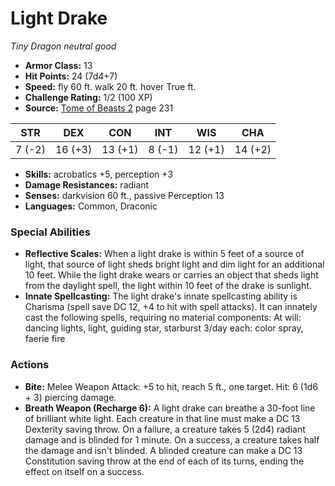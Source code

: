 # Light Drake

*Tiny* *Dragon* *neutral good*

- **Armor Class:** 13
- **Hit Points:** 24 (7d4+7)
- **Speed:** fly 60 ft. walk 20 ft. hover True ft.
- **Challenge Rating:** 1/2 (100 XP)
- **Source:** [Tome of Beasts 2](https://koboldpress.com/kpstore/product/tome-of-beasts-2-for-5th-edition) page 231

| STR | DEX | CON | INT | WIS | CHA |
| --- | --- | --- | --- | --- | --- |
| 7 (-2) | 16 (+3) | 13 (+1) | 8 (-1) | 12 (+1) | 14 (+2) |

- **Skills:** acrobatics +5, perception +3
- **Damage Resistances:** radiant
- **Senses:** darkvision 60 ft., passive Perception 13
- **Languages:** Common, Draconic

### Special Abilities

- **Reflective Scales:** When a light drake is within 5 feet of a source of light, that source of light sheds bright light and dim light for an additional 10 feet. While the light drake wears or carries an object that sheds light from the daylight spell, the light within 10 feet of the drake is sunlight.
- **Innate Spellcasting:** The light drake's innate spellcasting ability is Charisma (spell save DC 12, +4 to hit with spell attacks). It can innately cast the following spells, requiring no material components:
At will: dancing lights, light, guiding star, starburst
3/day each: color spray, faerie fire

### Actions

- **Bite:** Melee Weapon Attack: +5 to hit, reach 5 ft., one target. Hit: 6 (1d6 + 3) piercing damage.
- **Breath Weapon (Recharge 6):** A light drake can breathe a 30-foot line of brilliant white light. Each creature in that line must make a DC 13 Dexterity saving throw. On a failure, a creature takes 5 (2d4) radiant damage and is blinded for 1 minute. On a success, a creature takes half the damage and isn't blinded. A blinded creature can make a DC 13 Constitution saving throw at the end of each of its turns, ending the effect on itself on a success.


